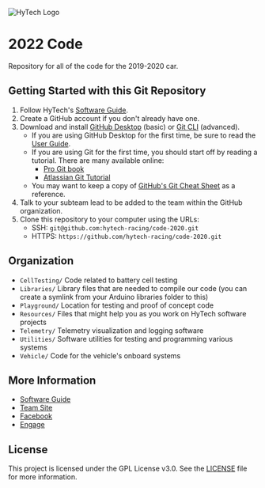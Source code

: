 ![HyTech Logo](https://hytechracing.gatech.edu/images/hytech_logo_small.png)

# 2022 Code

Repository for all of the code for the 2019-2020 car.

## Getting Started with this Git Repository
1. Follow HyTech's [Software Guide](https://github.com/hytech-racing/training/blob/master/Resources/2020%20Electrical%20Software%20Guide.pdf).
2. Create a GitHub account if you don't already have one.
3. Download and install [GitHub Desktop](https://desktop.github.com/) (basic) or [Git CLI](https://git-scm.com/book/en/v2/Getting-Started-Installing-Git) (advanced).
    * If you are using GitHub Desktop for the first time, be sure to read the [User Guide](https://help.github.com/desktop/guides/).
    * If you are using Git for the first time, you should start off by reading a tutorial. There are many available online:
        * [Pro Git book](https://git-scm.com/book/en/v2)
        * [Atlassian Git Tutorial](https://www.atlassian.com/git/tutorials/)
    * You may want to keep a copy of [GitHub's Git Cheat Sheet](https://services.github.com/kit/downloads/github-git-cheat-sheet.pdf) as a reference.
4. Talk to your subteam lead to be added to the team within the GitHub organization.
5. Clone this repository to your computer using the URLs:
    * SSH: `git@github.com:hytech-racing/code-2020.git`
    * HTTPS: `https://github.com/hytech-racing/code-2020.git`

## Organization
* `CellTesting/`  Code related to battery cell testing
* `Libraries/`    Library files that are needed to compile our code (you can create a symlink from your Arduino libraries folder to this)
* `Playground/`   Location for testing and proof of concept code
* `Resources/`    Files that might help you as you work on HyTech software projects
* `Telemetry/`    Telemetry visualization and logging software
* `Utilities/`    Software utilities for testing and programming various systems
* `Vehicle/`      Code for the vehicle's onboard systems

## More Information
* [Software Guide](https://github.com/hytech-racing/training/blob/master/Resources/2020%20Electrical%20Software%20Guide.pdf)
* [Team Site](https://hytechracing.gatech.edu/)
* [Facebook](https://www.facebook.com/HyTechRacing/)
* [Engage](https://gatech.campuslabs.com/engage/organization/hytech-racing)

## License
This project is licensed under the GPL License v3.0. See the [LICENSE](LICENSE) file for more information.
